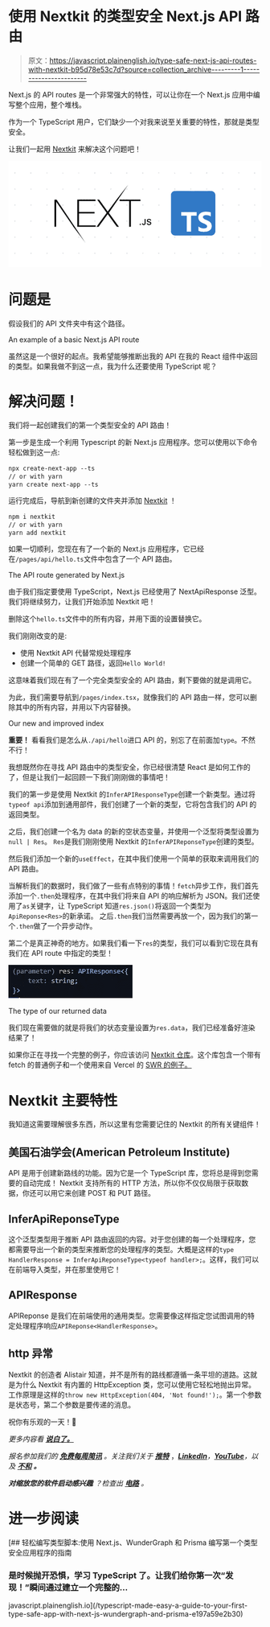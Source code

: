 # 使用 Nextkit 的类型安全 Next.js API 路由

> 原文：<https://javascript.plainenglish.io/type-safe-next-js-api-routes-with-nextkit-b95d78e53c7d?source=collection_archive---------1----------------------->

Next.js 的 API routes 是一个非常强大的特性，可以让你在一个 Next.js 应用中编写整个应用，整个堆栈。

作为一个 TypeScript 用户，它们缺少一个对我来说至关重要的特性，那就是类型安全。

让我们一起用 [Nextkit](https://www.npmjs.com/package/nextkit) 来解决这个问题吧！

![](img/09b8fc192d41ba753dd4d6112c55bd00.png)

# 问题是

假设我们的 API 文件夹中有这个路径。

An example of a basic Next.js API route

虽然这是一个很好的起点。我希望能够推断出我的 API 在我的 React 组件中返回的类型。如果我做不到这一点，我为什么还要使用 TypeScript 呢？

# 解决问题！

我们将一起创建我们的第一个类型安全的 API 路由！

第一步是生成一个利用 Typescript 的新 Next.js 应用程序。您可以使用以下命令轻松做到这一点:

```
npx create-next-app --ts
// or with yarn
yarn create next-app --ts
```

运行完成后，导航到新创建的文件夹并添加 [Nextkit](https://www.npmjs.com/package/nextkit) ！

```
npm i nextkit
// or with yarn
yarn add nextkit
```

如果一切顺利，您现在有了一个新的 Next.js 应用程序，它已经在`/pages/api/hello.ts`文件中包含了一个 API 路由。

The API route generated by Next.js

由于我们指定要使用 TypeScript，Next.js 已经使用了 NextApiResponse 泛型。
我们将继续努力，让我们开始添加 Nextkit 吧！

删除这个`hello.ts`文件中的所有内容，并用下面的设置替换它。

我们刚刚改变的是:

*   使用 Nextkit API 代替常规处理程序
*   创建一个简单的 GET 路径，返回`Hello World!`

这意味着我们现在有了一个完全类型安全的 API 路由，剩下要做的就是调用它。

为此，我们需要导航到`/pages/index.tsx`，就像我们的 API 路由一样，您可以删除其中的所有内容，并用以下内容替换。

Our new and improved index

**重要！** 看看我们是怎么从`./api/hello`进口 API 的，别忘了在前面加`type`。不然不行！

我想既然你在寻找 API 路由中的类型安全，你已经很清楚 React 是如何工作的了，但是让我们一起回顾一下我们刚刚做的事情吧！

我们的第一步是使用 Nextkit 的`InferAPIResponseType`创建一个新类型。通过将`typeof api`添加到通用部件，我们创建了一个新的类型，它将包含我们的 API 的返回类型。

之后，我们创建一个名为 data 的新的空状态变量，并使用一个泛型将类型设置为`null | Res`。
`Res`是我们刚刚使用 Nextkit 的`InferAPIReponseType`创建的类型。

然后我们添加一个新的`useEffect`，在其中我们使用一个简单的获取来调用我们的 API 路由。

当解析我们的数据时，我们做了一些有点特别的事情！`fetch`异步工作，我们首先添加一个`.then`处理程序，在其中我们将来自 API 的响应解析为 JSON。我们还使用了`as`关键字，让 TypeScript 知道`res.json()`将返回一个类型为`ApiReponse<Res>`的新承诺。
之后`.then`我们当然需要再放一个，因为我们的第一个`.then`做了一个异步动作。

第二个是真正神奇的地方。如果我们看一下`res`的类型，我们可以看到它现在具有我们在 API route 中指定的类型！

![](img/145c832e9bb2fea92584875f4fe27f9b.png)

The type of our returned data

我们现在需要做的就是将我们的状态变量设置为`res.data`，我们已经准备好渲染结果了！

如果你正在寻找一个完整的例子，你应该访问 [Nextkit 仓库](https://github.com/alii/nextkit)。这个库包含一个带有 fetch 的普通例子和一个使用来自 Vercel 的 [SWR 的例子。](https://swr.vercel.app/)

# Nextkit 主要特性

我知道这需要理解很多东西，所以这里有您需要记住的 Nextkit 的所有关键组件！

## 美国石油学会(American Petroleum Institute)

API 是用于创建新路线的功能。因为它是一个 TypeScript 库，您将总是得到您需要的自动完成！
Nextkit 支持所有的 HTTP 方法，所以你不仅仅局限于获取数据，你还可以用它来创建 POST 和 PUT 路径。

## InferApiReponseType

这个泛型类型用于推断 API 路由返回的内容。对于您创建的每一个处理程序，您都需要导出一个新的类型来推断您的处理程序的类型。大概是这样的`type HandlerResponse = InferApiReponseType<typeof handler>;`。这样，我们可以在前端导入类型，并在那里使用它！

## APIResponse

APIReponse 是我们在前端使用的通用类型。您需要像这样指定您试图调用的特定处理程序响应`APIReponse<HandlerResponse>`。

## http 异常

Nextkit 的创造者 Alistair 知道，并不是所有的路线都遵循一条平坦的道路。这就是为什么 Nextkit 有内置的 HttpException 类，您可以使用它轻松地抛出异常。
工作原理是这样的`throw new HttpException(404, 'Not found!');`。第一个参数是状态号，第二个参数是要传递的消息。

祝你有乐观的一天！💙

*更多内容看* [***说白了。***](https://plainenglish.io/)

*报名参加我们的* [***免费每周简讯***](http://newsletter.plainenglish.io/) *。关注我们关于* [***推特***](https://twitter.com/inPlainEngHQ) ，[***LinkedIn***](https://www.linkedin.com/company/inplainenglish/)*，*[***YouTube***](https://www.youtube.com/channel/UCtipWUghju290NWcn8jhyAw)*，以及* [***不和***](https://discord.gg/GtDtUAvyhW) ***。***

***对缩放您的软件启动感兴趣*** *？检查出* [***电路***](https://circuit.ooo?utm=publication-post-cta) *。*

# 进一步阅读

[](/typescript-made-easy-a-guide-to-your-first-type-safe-app-with-next-js-wundergraph-and-prisma-e197a59e2b30) [## 轻松编写类型脚本:使用 Next.js、WunderGraph 和 Prisma 编写第一个类型安全应用程序的指南

### 是时候抛开恐惧，学习 TypeScript 了。让我们给你第一次“发现！”瞬间通过建立一个完整的…

javascript.plainenglish.io](/typescript-made-easy-a-guide-to-your-first-type-safe-app-with-next-js-wundergraph-and-prisma-e197a59e2b30)